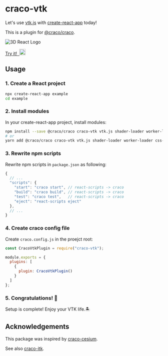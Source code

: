 # craco-vtk

Let's use [vtk.js](https://kitware.github.io/vtk-js/index.html) with [create-react-app](https://github.com/facebook/create-react-app) today!

This is a plugin for [@craco/craco](https://github.com/sharegate/craco).

![3D React Logo](https://i.imgur.com/KXRcoIW.gif)

<a href="https://glitch.com/edit/#!/remix/craco-vtk">
Try it!&nbsp;
  <img src="https://cdn.glitch.com/2bdfb3f8-05ef-4035-a06e-2043962a3a13%2Fremix%402x.png?1513093958726" alt="try it" height="20">
</a>

## Usage

### 1. Create a React project

```sh
npx create-react-app example
cd example
```

### 2. Install modules

In your create-react-app project, install modules:

```sh
npm install --save @craco/craco craco-vtk vtk.js shader-loader worker-loader css-loader style-loader postcss-loader
# or
yarn add @craco/craco craco-vtk vtk.js shader-loader worker-loader css-loader style-loader postcss-loader
```

### 3. Rewrite npm scripts

Rewrite npm scripts in `package.json` as following:

```js
{
  // ...
  "scripts": {
    "start": "craco start", // react-scripts -> craco
    "build": "craco build", // react-scripts -> craco
    "test": "craco test",   // react-scripts -> craco
    "eject": "react-scripts eject"
  },
  // ...
}
```

### 4. Create craco config file

Create `craco.config.js` in the proejct root:

```js
const CracoVtkPlugin = require("craco-vtk");

module.exports = {
  plugins: [
    {
      plugin: CracoVtkPlugin()
    }
  ]
};
```

### 5. Congratulations! 🎉

Setup is complete! Enjoy your VTK life.🏝

## Acknowledgements

This package was inspired by [craco-cesium](https://github.com/darwin-education/craco-cesium).

See also [craco-itk](https://www.npmjs.com/package/craco-itk).
